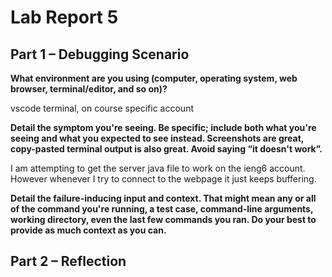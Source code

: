 # Lab Report 5
## Part 1 – Debugging Scenario

**What environment are you using (computer, operating system, web browser, terminal/editor, and so on)?**

vscode terminal, on course specific account

**Detail the symptom you're seeing. Be specific; include both what you're seeing and what you expected to see instead. Screenshots are great, copy-pasted terminal output is also great. Avoid saying “it doesn't work”.**

I am attempting to get the server java file to work on the ieng6 account. However whenever I try to connect to the webpage it just keeps buffering. 


**Detail the failure-inducing input and context. That might mean any or all of the command you're running, a test case, command-line arguments, working directory, even the last few commands you ran. Do your best to provide as much context as you can.**

## Part 2 – Reflection